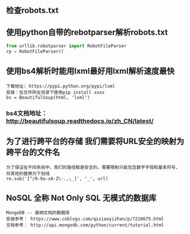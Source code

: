 ## 检查robots.txt

## 使用python自带的rebotparser解析robots.txt
```python
from urllib.robotparser import RobotFileParser
rp = RobotFileParser()
```

## 使用bs4解析时能用lxml最好用lxml解析速度最快
    下载地址: https://pypi.python.org/pypi/lxml
    安装：在文件所在目录下使用pip install xxxx
    bs = BeautifulSoup(html, 'lxml')


### bs4文档地址：http://beautifulsoup.readthedocs.io/zh_CN/latest/


## 为了进行跨平台的存储 我们需要将URL安全的映射为跨平台的文件名
    为了保证在不同系统中，我们的路径都是安全的，需要限制只能包含数字字母和基本符号，
    将其他的替换为下划线
    re.sub('[^/0-9a-zA-Z\-.,;_]', '_', url)
    
    
## NoSQL 全称 Not Only SQL 无模式的数据库
    MongoDB -- 面相文档的数据库
    安装参考： https://www.cnblogs.com/qixiaoyizhan/p/7218675.html
    文档参考： http://api.mongodb.com/python/current/tutorial.html